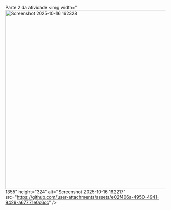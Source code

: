 Parte 2 da atividade
<img width="<img width="1363" height="560" alt="Screenshot 2025-10-16 162328" src="https://github.com/user-attachments/assets/7238fa86-2faa-4ef7-a13b-2214f5a9f011" />
1355" height="324" alt="Screenshot 2025-10-16 162217" src="https://github.com/user-attachments/assets/e02f406a-4950-4941-9429-a67771e0c6cc" />
